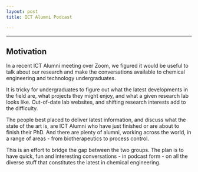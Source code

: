 ```yaml
---
layout: post
title: ICT Alumni Podcast

---
```


<hr>

## Motivation

In a recent ICT Alumni meeting over Zoom, we figured it would be useful to talk about our research and make the conversations available to chemical engineering and technology undergraduates. 

It is tricky for undergraduates to figure out what the latest developments in the field are, what projects they might enjoy, and what a given research lab looks like. Out-of-date lab websites, and shifting research interests add to the difficulty.

The people best placed to deliver latest information, and discuss what the state of the art is, are ICT Alumni who have just finished or are about to finish their PhD. And there are plenty of alumni, working across the world, in a range of areas - from biotherapeutics to process control. 

This is an effort to bridge the gap between the two groups. The plan is to have quick, fun and interesting conversations - in podcast form - on all the diverse stuff that constitutes the latest in chemical engineering. 
